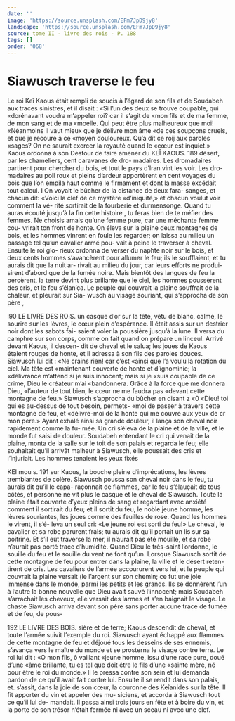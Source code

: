 ```yaml
---
date: ''
image: 'https://source.unsplash.com/EFm7JpD9jy8'
landscape: 'https://source.unsplash.com/EFm7JpD9jy8'
source: tome II - livre des rois - P. 188
tags: []
order: '068'
---
```


# Siawusch traverse le feu

Le roi Keî Kaous était rempli de soucis à l’égard
de son fils et de Soudabeh aux traces sinistres, et il disait : «Si l’un des deux se trouve coupable, qui «dorénavant voudra m’appeler roi? car il s’agit de
«mon fils et de ma femme, de mon sang et de ma «moelle. Qui peut être plus malheureux que moi! «Néanmoins il vaut mieux que je délivre mon âme
«de ces soupçons cruels, et que je recoure à ce «moyen douloureux. Qu’a dit ce roij aux paroles «sages? On ne saurait exercer la royauté quand le «cœur est inquiet.»
Kaous ordonna à son Destour de faire amener du
KEÎ KAOUS. 189 désert, par les chameliers, cent caravanes de dro-
madaires. Les dromadaires partirent pour chercher du bois, et tout le pays d’Iran vint les voir. Les dro- madaires au poil roux et pleins d’ardeur apportèrent
en cent voyages du bois que l’on empila haut comme
le firmament et dont la masse excédait tout calcul. I On voyait le bûcher de la distance de deux fara- sanges, et chacun dit: «Voici la clef de ce mystère
«d’iniquité,» et chacun voulut voir comment la vé-
rité sortirait de la fourberie et durmensonge. Quand tu auras écouté jusqu’à la fin cette histoire , tu
feras bien de te méfier des femmes. Ne choisis amais qu’une femme pure, car une méchante femme cou- vrirait ton front de honte.
On éleva sur la plaine deux montagnes de bois, et les hommes vinrent en foule les regarder; on laissa au milieu un passage tel qu’un cavalier armé pou-
vait à peine le traverser à cheval. Ensuite le roi glo- rieux ordonna de verser du naphte noir sur le bois, et deux cents hommes s’avancèrent pour allumer le
feu; ils le soufflaient, et tu aurais dit que la nuit ar- rivait au milieu du jour, car leurs efforts ne produi- sirent d’abord que de la fumée noire. Mais bientôt
des langues de feu la percèrent, la terre devint plus brillante que le ciel, les hommes poussèrent des
cris, et le feu s’élan’ça. Le peuple qui couvrait la
plaine souffrait de la chaleur, et pleurait sur Sia- wusch au visage souriant, qui s’approcha de son père ,

l90 LE LIVRE DES ROIS.
un casque d’or sur la tête, vêtu de blanc, calme, le sourire sur les lèvres, le cœur plein d’espérance. Il
était assis sur un destrier noir dont les sabots fai- saient voler la poussière jusqu’à la lune. Il versa du camphre sur son corps, comme on fait quand on prépare un linceul. Arrivé devant Kaous, il descen-
dit de cheval et le salua; les joues de Kaous étaient rouges de honte, et il adressa à son fils des paroles douces. Siawusch lui dit : «Ne crains rien! car c’est «ainsi que l’a voulu la rotation du ciel. Ma tête est «maintenant couverte de honte et d’ignominie; la «délivrance m’attend si je suis innocent; mais si je
«suis coupable de ce crime, Dieu le créateur m’ai «bandonnera. Grâce à la force que me donnera Dieu, «l’auteur de tout bien, le cœur ne me faudra pas «devant cette montagne de feu.»
Siawusch s’approcha du bûcher en disant z «0 «Dieu! toi qui es au-dessus de tout besoin, permets- «moi de passer à travers cette montagne de feu, et «délivre-moi de la honte qui me couvre aux yeux de
cr mon père.» Ayant exhalé ainsi sa grande douleur,
il lança son cheval noir rapidement comme la fu- mée. Un cri s’éleva de la plaine et de la ville, et le
monde fut saisi de douleur. Soudabeh entendant le cri qui venait de la plaine, monta de la salle sur le toit de son palais et regarda le feu; elle souhaitait qu’il arrivât malheur à Siawusch, elle poussait des
cris et l’injuriait. Les hommes tenaient les yeux fixés

KEI mou s. 191 sur Kaous, la bouche pleine d’imprécations, les
lèvres tremblantes de colère. Siawusch poussa son cheval noir dans le feu, tu aurais dit qu’il le capa- raçonnait de flammes, car le feu s’élauçait de tous
côtés, et personne ne vit plus le casque et le cheval de Siawusch. Toute la plaine était couverte d’yeux pleins de sang et regardant avec anxiété comment
il sortirait du feu; et il sortit du feu, le noble jeune homme, les lèvres souriantes, les joues comme des feuilles de rose. Quand les hommes le virent, il s’é-
leva un seul cri: «Le jeune roi est sorti du feu!»
Le cheval, le cavalier et sa robe parurent frais; tu aurais dit qu’il portait un lis sur sa poitrine. Et s’il
eût traversé la mer, il n’aurait pas été mouillé, et sa
robe n’aurait pas porté trace d’humidité. Quand
Dieu le très-saint l’ordonne, le souille du feu et le souille du vent ne font qu’un.
Lorsque Siawusch sortit de cette montagne de feu pour entrer dans la plaine, la ville et le désert reten- tirent de cris. Les cavaliers de l’armée accoururent
vers lui, et le peuple qui couvrait la plaine versait (le l’argent sur son chemin; ce fut une joie immense dans le monde, parmi les petits et les grands. Ils se donnèrent l’un à l’autre la bonne nouvelle que Dieu
avait sauvé l’innocent; mais Soudabeh s’arrachait les cheveux, elle versait des larmes et s’en baignait le visage. Le chaste Siawusch arriva devant son père sans porter aucune trace de fumée et de feu, de pous-

192 LE LIVRE DES BOIS.
sière et de terre; Kaous descendit de cheval, et toute l’armée suivit l’exemple du roi. Siawusch ayant échappé aux flammes de cette montagne de feu et déjoué tous les desseins de ses ennemis, s’avança
vers le maître du monde et se prosterna le visage contre terre. Le roi lui dit : «O mon fils, ô vaillant «jeune homme, issu d’une race pure, doué d’une
«âme brillante, tu es tel que doit être le fils d’une
«sainte mère, né pour être le roi du monde.» Il le
pressa contre son sein et lui demanda pardon de ce qu’il avait fait contre lui.
Ensuite il se rendit dans son palais, et. s’assit, dans la joie de son cœur, la couronne des Keîanides sur la tête. Il fit apporter du vin et appeler des mu- siciens, et accorda à Siawusch tout ce qu’il lui de- mandait. Il passa ainsi trois jours en fête et à boire du vin, et la porte de son trésor n’était fermée ni
avec un sceau ni avec une clef.
